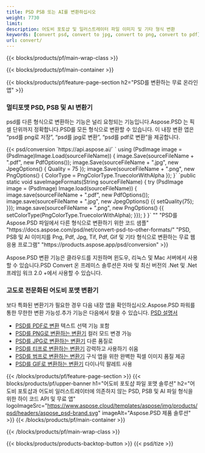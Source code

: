 ```yaml
---
title: PSD PSB 또는 AI를 변환하십시오
weight: 7730
limit: 
description: 어도비 포토샵 및 일러스트레이터 파일 이미지 및 기타 형식 변환
keywords: [convert psd, convert to jpg, convert to png, convert to pdf]
url: convert/
---
```


{{< blocks/products/pf/main-wrap-class >}}

{{< blocks/products/pf/main-container >}}

{{< blocks/products/pf/feature-page-section h2="PSD를 변환하는 무료 온라인 앱" >}}
<h3 class="headingpdleft">멀티포맷 PSD, PSB 및 AI 변환기</h3>
<p>psd를 다른 형식으로 변환하는 기능은 널리 요청되는 기능입니다.Aspose.PSD 는 픽셀 단위까지 정확합니다.PSD를 모든 형식으로 변환할 수 있습니다. 이 내장 변환 앱은 “psd를 png로 저장”, “psd를 jpg로 변환”, “psd를 pdf로 변환”을 제공합니다.</p>
{{< psd/conversion `https://api.aspose.ai/` 
`    using (PsdImage image = (PsdImage)Image.Load(sourceFileName))
    {
        image.Save(sourceFileName + ".pdf", new PdfOptions());
        image.Save(sourceFileName + ".jpg",  new JpegOptions() { Quality = 75 });
        image.Save(sourceFileName + ".png",  new PngOptions() {  ColorType = PngColorType.TruecolorWithAlpha });
    }` 
	`public static void saveImageFormats(String sourceFileName) {
        try (PsdImage image = (PsdImage) Image.load(sourceFileName)) {
            image.save(sourceFileName + ".pdf", new PdfOptions());
            image.save(sourceFileName + ".jpg", new JpegOptions() {{
                setQuality(75);
            }});
            image.save(sourceFileName + ".png", new PngOptions() {{
                setColorType(PngColorType.TruecolorWithAlpha);
            }});
        }
    }` 
"" 
"PSD를 Aspose.PSD 파일에서 다른 형식으로 변환하기 위한 코드 샘플"  "https://docs.aspose.com/psd/net/convert-psd-to-other-formats/" 
"PSD, PSB 및 AI 이미지를 Png, Pdf, Jpg, Tif, Pdf, Gif 및 기타 형식으로 변환하는 무료 웹 응용 프로그램" "https://products.aspose.app/psd/conversion" >}}
<br />
<p>Aspose.PSD 변환 기능은 클라우드를 지원하며 윈도우, 리눅스 및 Mac 서버에서 사용할 수 있습니다.PSD Convert 온 프레미스 솔루션은 자바 및 최신 버전의 .Net 및 .Net 프레임 워크 2.0 +에서 사용할 수 있습니다.</p>

<h3 class="headingpdleft">고도로 전문화된 어도비 포맷 변환기</h3>
<p>보다 특화된 변환기가 필요한 경우 다음 내장 앱을 확인하십시오.Aspose.PSD 파워를 통한 무한한 변환 가능성.추가 기능은 다음에서 찾을 수 있습니다. <a href="https://docs.aspose.com/psd/">PSD 설명서</a></p>
<ul>
<li><a href="to-pdf">PSD를 PDF로 변환</a> 텍스트 선택 기능 포함</li>
<li><a href="to-png">PSD를 PNG로 변환하는 변환기</a> 컬러 모드 변경 가능</li>
<li><a href="to-jpg">PSD를 JPG로 변환하는 변환기</a> 다른 품질로</li>
<li><a href="to-tiff">PSD를 티프로 변환하는 변환기</a> 강력하고 사용하기 쉬움</li>
<li><a href="to-bmp">PSD를 범프로 변환하는 변환기</a> 구식 앱을 위한 완벽한 픽셀 이미지 품질 제공</li>
<li><a href="to-gif">PSD를 GIF로 변환하는 변환기</a> 다이나믹 팔레트 사용</li>
</ul>

{{< /blocks/products/pf/feature-page-section >}}
{{< blocks/products/pf/upper-banner h1="어도비 포토샵 파일 포맷 솔루션" h2="어도비 포토샵과 어도비 일러스트레이터에 의존하지 않는 PSD, PSB 및 AI 파일 형식을 위한 하이 코드 API 및 무료 앱" logoImageSrc="https://www.aspose.cloud/templates/aspose/img/products/psd/headers/aspose_psd-brand.svg" imageAlt="Aspose.PSD 제품 솔루션" >}}
{{< /blocks/products/pf/main-container >}}


{{< /blocks/products/pf/main-wrap-class >}}

{{< blocks/products/products-backtop-button >}}
{{< psd/tize >}}
